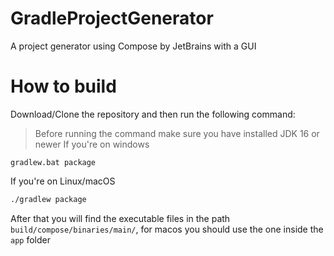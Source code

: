 # GradleProjectGenerator
A project generator using Compose by JetBrains with a GUI

# How to build
Download/Clone the repository and then run the following command:
> Before running the command make sure you have installed JDK 16 or newer
If you're on windows
```shell
gradlew.bat package
```

If you're on Linux/macOS
```sh
./gradlew package
```

After that you will find the executable files in the path `build/compose/binaries/main/`, for macos you should use the one inside the `app` folder
